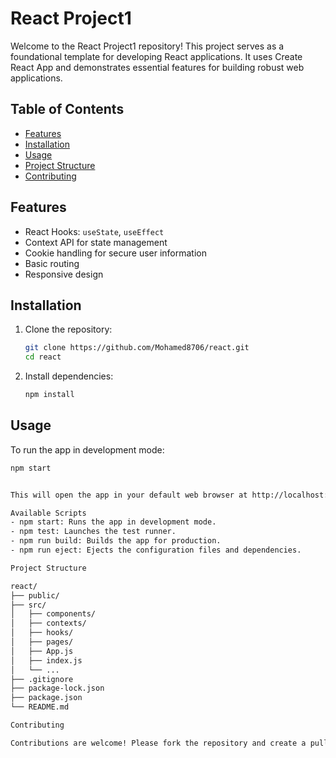 # React Project1

Welcome to the React Project1 repository! This project serves as a foundational template for developing React applications. It uses Create React App and demonstrates essential features for building robust web applications.

## Table of Contents

- [Features](#features)
- [Installation](#installation)
- [Usage](#usage)
- [Project Structure](#project-structure)
- [Contributing](#contributing)


## Features

- React Hooks: `useState`, `useEffect`
- Context API for state management
- Cookie handling for secure user information
- Basic routing
- Responsive design

## Installation

1. Clone the repository:
    ```sh
    git clone https://github.com/Mohamed8706/react.git
    cd react
    ```

2. Install dependencies:
    ```sh
    npm install
    ```

## Usage

To run the app in development mode:

```sh
npm start


This will open the app in your default web browser at http://localhost:3000.

Available Scripts
- npm start: Runs the app in development mode.
- npm test: Launches the test runner.
- npm run build: Builds the app for production.
- npm run eject: Ejects the configuration files and dependencies.

Project Structure

react/
├── public/
├── src/
│   ├── components/
│   ├── contexts/
│   ├── hooks/
│   ├── pages/
│   ├── App.js
│   ├── index.js
│   └── ...
├── .gitignore
├── package-lock.json
├── package.json
└── README.md

Contributing

Contributions are welcome! Please fork the repository and create a pull request with your changes.
